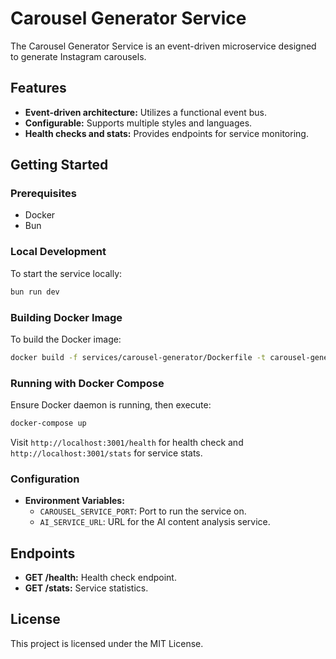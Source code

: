 # Carousel Generator Service

The Carousel Generator Service is an event-driven microservice designed to generate Instagram carousels.

## Features

- **Event-driven architecture:** Utilizes a functional event bus.
- **Configurable:** Supports multiple styles and languages.
- **Health checks and stats:** Provides endpoints for service monitoring.

## Getting Started

### Prerequisites

- Docker
- Bun

### Local Development

To start the service locally:

```bash
bun run dev
```

### Building Docker Image

To build the Docker image:

```bash
docker build -f services/carousel-generator/Dockerfile -t carousel-generator .
```

### Running with Docker Compose

Ensure Docker daemon is running, then execute:

```bash
docker-compose up
```

Visit `http://localhost:3001/health` for health check and `http://localhost:3001/stats` for service stats.

### Configuration

- **Environment Variables:**
  - `CAROUSEL_SERVICE_PORT`: Port to run the service on.
  - `AI_SERVICE_URL`: URL for the AI content analysis service.

## Endpoints

- **GET /health:** Health check endpoint.
- **GET /stats:** Service statistics.

## License

This project is licensed under the MIT License.
